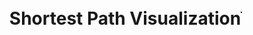 <!DOCTYPE html>
<html>
<head>
  <title>Shortest Path Visualization</title>
  <style>
    body {
      display: flex;
      justify-content: center;
      align-items: center;
      height: 100vh;
      margin: 0;
    }
    #canvas {
      border: 1px solid #000000;
      background-image: url('SDmap.png');
      background-size: contain;
      background-repeat: no-repeat;
      background-position: center;
    }
  </style>
</head>
<body>
  <h1>Shortest Path Visualization</h1>
  <canvas id="canvas" width="1072" height="829"></canvas>
 <script>
 // Vertex class to represent each HTML element
 class Vertex {
 constructor(id, x, y) {
 this.id = id; // id of the vertex
 this.x = x; // x-coordinate of the vertex
 this.y = y; // y-coordinate of the vertex
 this.adjacent = []; // array to store adjacent vertices
 }
 // Function to add an adjacent vertex
 addAdjacent(vertex) {
 this.adjacent.push(vertex);
 }
 }
 // Graph class to hold all the vertices
 class Graph {
 constructor() {
 this.vertices = []; // array to store all vertices
 this.map = {}; // hash map to store vertices by their ids
 }
 // Function to add a vertex to the graph
 addVertex(vertex) {
 this.vertices.push(vertex);
 this.map[vertex.id] = vertex; // add vertex to the map
 }
 }
 // Function to calculate the Euclidean distance between two vertices
 function getDistance(v1, v2) {
 const dx = v1.x - v2.x;
 const dy = v1.y - v2.y;
 return Math.sqrt(dx * dx + dy * dy);
 }
 // Dijkstra's algorithm implementation
 function dijkstra(graph, startId) {
 const distances = {}; // object to store distances from start vertex to all other vertices
 const previous = {}; // object to store previous vertex in the shortest path
 const unvisited = new Set(); // set to store unvisited vertices
 // Initialize distances and previous objects
 graph.vertices.forEach((vertex) => {
 distances[vertex.id] = Infinity;
 previous[vertex.id] = null;
 unvisited.add(vertex.id);
 });
 distances[startId] = 0; // distance to start vertex is 0
 while (unvisited.size > 0) {
 let minId = null;
 // Find the unvisited vertex with the smallest distance
 unvisited.forEach((vertexId) => {
 if (minId === null || distances[vertexId] < distances[minId]) {
 minId = vertexId;
 }
 });
 unvisited.delete(minId); // remove the vertex from the unvisited set
 const current = graph.map[minId]; // use the map to access the vertex in constant time
 // Update distances and previous for each adjacent vertex
 current.adjacent.forEach((neighbor) => {
 const alt = distances[minId] + getDistance(current, neighbor);
 if (alt < distances[neighbor.id]) {
 distances[neighbor.id] = alt;
 previous[neighbor.id] = current.id;
 }
 });
 }
 return previous; // return the previous object
 }
 // Function to draw the shortest path on the canvas
 function drawShortestPath(graph, previous) {
 const canvas = document.getElementById("canvas");
 const ctx = canvas.getContext("2d");
 ctx.clearRect(0, 0, canvas.width, canvas.height); // clear the canvas
 // Draw all vertices as white circles
 graph.vertices.forEach((vertex) => {
 ctx.beginPath();
 ctx.arc(vertex.x, vertex.y, 10, 0, 2 * Math.PI);
 ctx.fillStyle = "#000000";
 ctx.fill();
 ctx.closePath();
 });
 // Draw the shortest path as a red line
 ctx.beginPath();
 ctx.strokeStyle = "#FF0000";
 ctx.lineWidth = 3;
 graph.vertices.forEach((vertex) => {
 let currentId = vertex.id;
 let nextId = previous[currentId];
 while (nextId !== null) {
 const current = graph.map[currentId]; // use the map to access the vertex in constant time
 const next = graph.map[nextId];
 ctx.moveTo(current.x, current.y);
 ctx.lineTo(next.x, next.y);
 currentId = nextId;
 nextId = previous[nextId];
 }
 });
 ctx.stroke();
 ctx.closePath();
 }
 // Function to handle the mouse down event
 function handleMouseDown(e) {
 const canvas = e.target;
 const rect = canvas.getBoundingClientRect();
 const mouseX = e.clientX - rect.left;
 const mouseY = e.clientY - rect.top;
 // Find the vertex that the user clicked on (if any)
 const vertex = graph.vertices.find((vertex) => {
 const dx = vertex.x - mouseX;
 const dy = vertex.y - mouseY;
 return dx * dx + dy * dy <= 100; // check if the click is within the vertex's radius
 });
 if (vertex) {
 // Store the selected vertex and the starting position of the line
 selectedVertex = vertex;
 lineStartX = vertex.x;
 lineStartY = vertex.y;
 // Add mouse move and mouse up event listeners
 canvas.addEventListener("mousemove", handleMouseMove);
 canvas.addEventListener("mouseup", handleMouseUp);
 }
 }
 // Function to handle the mouse move event
 function handleMouseMove(e) {
 const canvas = e.target;
 const rect = canvas.getBoundingClientRect();
 const mouseX = e.clientX - rect.left;
 const mouseY = e.clientY - rect.top;
 // Update the line end position
 lineEndX = mouseX;
 lineEndY = mouseY;
 // Redraw the canvas
 drawShortestPath(graph, previous);
 // Draw the temporary line from the selected vertex to the mouse position
 const ctx = canvas.getContext("2d");
 ctx.beginPath();
 ctx.strokeStyle = "#0000FF";
 ctx.lineWidth = 2;
 ctx.moveTo(lineStartX, lineStartY);
 ctx.lineTo(lineEndX, lineEndY);
 ctx.stroke();
 ctx.closePath();
 }
 // Function to handle the mouse up event
 function handleMouseUp(e) {
 const canvas = e.target;
 // Find the vertex that the user released the mouse on (if any)
 const vertex = graph.vertices.find((vertex) => {
 const dx = vertex.x - lineEndX;
 const dy = vertex.y - lineEndY;
 return dx * dx + dy * dy <= 100; // check if the release point is within the vertex's radius
 });
 if (vertex) {
 // Add an adjacency relationship between the selected vertex and the released vertex
 selectedVertex.addAdjacent(vertex);
 vertex.addAdjacent(selectedVertex);
 // Redraw the canvas with the updated graph
 drawShortestPath(graph, previous);
 }
 // Remove the event listeners
 canvas.removeEventListener("mousemove", handleMouseMove);
 canvas.removeEventListener("mouseup", handleMouseUp);
 }
 // Example usage
 const graph = new Graph();
 // Define HTML elements and their positions
 const elementA = new Vertex("A", 69, 69);
 const elementB = new Vertex("B", 11, 22);
 const elementC = new Vertex("C", 420, 420);
 const elementD = new Vertex("D", 34, 22);
 const elementE = new Vertex("E", 90, 56);
 // Define adjacency relationships
 elementA.addAdjacent(elementB);
 elementA.addAdjacent(elementD);
 elementB.addAdjacent(elementC);
 elementC.addAdjacent(elementD);
 elementC.addAdjacent(elementE);
 elementD.addAdjacent(elementE);
 // Add vertices to the graph
 graph.addVertex(elementA);
 graph.addVertex(elementB);
 graph.addVertex(elementC);
 graph.addVertex(elementD);
 graph.addVertex(elementE);
 // Find the shortest path from elementA to all other elements
 const previous = dijkstra(graph, "A");
 // Draw the shortest path on the canvas
 drawShortestPath(graph, previous);
 // Calculate the pixel length of the shortest path
 let pixelLength = 0;
 graph.vertices.forEach((vertex) => {
 let currentId = vertex.id;
 let nextId = previous[currentId];
 while (nextId !== null) {
 const current = graph.map[currentId]; // use the map to access the vertex in constant time
 const next = graph.map[nextId];
 pixelLength += getDistance(current, next);
 currentId = nextId;
 nextId = previous[nextId];
 }
 });
 // Store the pixel length in a global variable called path_length
 const path_length = Math.round(pixelLength);
 // Log the pixel length to the console
 console.log("Pixel length of shortest path:", path_length);
 // Initialize variables for handling dragging and dropping lines
 let selectedVertex = null;
 let lineStartX = 0;
 let lineStartY = 0;
 let lineEndX = 0;
 let lineEndY = 0;
 // Add a mouse down event listener to the canvas
 const canvas = document.getElementById("canvas");
 canvas.addEventListener("mousedown", handleMouseDown);

 </script>
</body>
</html>
